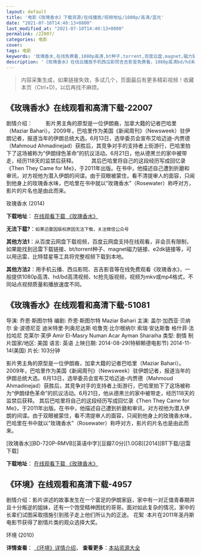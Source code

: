 ```yaml
---
layout: default
title: '电影《玫瑰香水》下载资源/在线播放/视频地址/1080p/高清/蓝光'
date: "2021-07-10T14:40:13+0800"
last_modified_at: "2021-07-10T14:40:13+0800"
permalink: /22007/
categories: 电影
cover:
tags: 电影
keywords: '玫瑰香水,在线免费看,1080p高清,bt种子,torrent,百度云盘,magnet,磁力链,迅雷下载资源'
description: '《玫瑰香水》在线云播放手机西瓜影院吉吉影音免费看，1080p高清bd/hd未删减完整版和tc抢先枪版，mkv/mp4格式，附带bt/torrent种子、magnet/磁力链、百度云盘、网盘资源迅雷下载链接'
---
```


>内容采集生成，如果链接失效，多试几个，页面最后有更多精彩视频！收藏本页（Ctrl+D)，以后再找不麻烦。


## 《玫瑰香水》在线观看和高清下载-22007

剧情介绍：         影片男主角的原型是一位伊朗裔，加拿大籍的记者巴哈里（Maziar Bahari）。2009年，巴哈里作为美国《新闻周刊》（Newsweek）驻伊朗记者，报道当年的伊朗总统大选。6月13日，选举委员会宣布艾哈迈迪-内贾德（Mahmoud Ahmadinejad）获胜后，其竞争对手的支持者上街游行，巴哈里拍下了这场被称为“伊朗绿色革命”的抗议活动。6月21日，他从德黑兰的家中被带走，经历118天的监禁后获释。            其后巴哈里将自己的这段经历写成回忆录《Then They Came for Me》，于2011年出版。在书中，他描述自己遭到折磨和审讯，对方视他为潜入伊朗的间谍。由于双眼被蒙住，看不清提审人的面容，只闻到他身上的玫瑰香水味，巴哈里在书中就以“玫瑰香水”（Rosewater）称呼对方，影片的片名也是由此而来。


玫瑰香水 (2014)

**下载地址**： [在线观看下载 《玫瑰香水》](https://www.btbtdy.me/btdy/dy789.html) 


**无法下载?**：`如果迅雷因版权原因无法下载，关注微信公众号 `

**其他方法1**：从百度云网盘下载视频，百度云网盘支持在线观看，非会员有限制，如果能找到迅雷下载链接、bt/torrent种子、magnet磁力链接、e2dk链接等，可以用迅雷、比特彗星等工具将完整视频下载到本地。

**其他方法2**：用手机云播、西瓜影院、吉吉影音等在线免费观看《玫瑰香水》，一般提供1080p高清、hd/bd高清视频、tc抢先版视频，视频为mkv或mp4格式，不同站点视频质量和播放速度不同。


## 《玫瑰香水》在线观看和高清下载-51081

导演: 乔恩·斯图尔特 编剧: 乔恩·斯图尔特 Maziar Bahari 主演: 盖尔·加西亚·贝纳尔 金·波德尼亚 迪米特里·列奥尼达斯 哈鲁克·比尔根纳尔 索瑞·安达斯鲁 格什菲·法拉哈尼 克莱尔·芙伊 Amir El-Masry Numan Acar Ayman Sharaiha 类型: 剧情 制片国家/地区: 美国 语言: 英语 上映日期: 2014-08-29(特柳赖德电影节) 2014-11-14(美国) 片长: 103分钟

影片男主角的原型是一位伊朗裔，加拿大籍的记者巴哈里（Maziar Bahari）。2009年，巴哈里作为美国《新闻周刊》（Newsweek）驻伊朗记者，报道当年的伊朗总统大选。6月13日，选举委员会宣布艾哈迈迪-内贾德（Mahmoud Ahmadinejad）获胜后，其竞争对手的支持者上街游行，巴哈里拍下了这场被称为“伊朗绿色革命”的抗议活动。6月21日，他从德黑兰的家中被带走，经历118天的监禁后获释。 其后巴哈里将自己的这段经历写成回忆录《Then They Came for Me》，于2011年出版。在书中，他描述自己遭到折磨和审讯，对方视他为潜入伊朗的间谍。由于双眼被蒙住，看不清提审人的面容，只闻到他身上的玫瑰香水味，巴哈里在书中就以“玫瑰香水”（Rosewater）称呼对方，影片的片名也是由此而来。


[玫瑰香水][BD-720P-RMVB][英语中字][豆瓣7.0分][1.0GB][2014][BT下载/迅雷下载]

**下载地址**： [在线观看下载 《玫瑰香水》](https://www.btdx8.com/torrent/rosewater_2014.html) 


## 《环境》在线观看和高清下载-4957

剧情介绍：影片讲述的故事发生在一个富足的伊朗家庭，家中有一对正值青春期并且十分叛逆的姐妹，还有一个饱受精神困扰的哥哥。面对如此复杂的情况，家中的长辈们试图采取措施引到孩子走上他们所认为的正途。 花絮 ·本片在2011年圣丹斯电影节获得了剧情片类的观众选择大奖。


环境 (2010)

**详情查看**： [《环境》详情介绍](/movie/4957/)， **查看更多**：[本站资源大全](/movie/t/all/)


